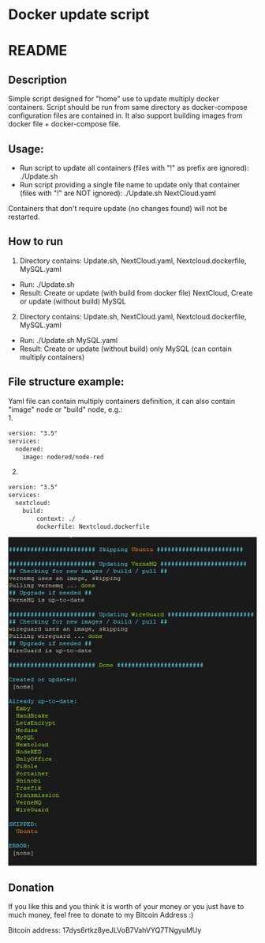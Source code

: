 # Docker update script #


# README #

## Description ##
Simple script designed for "home" use to update multiply docker containers. Script should be run from same directory as docker-compose configuration files are contained in.
It also support building images from docker file + docker-compose file.

## Usage: ##
- Run script to update all containers (files with "!" as prefix are ignored): ./Update.sh
- Run script providing a single file name to update only that container (files with "!" are NOT ignored): ./Update.sh NextCloud.yaml

Containers that don't require update (no changes found) will not be restarted.

## How to run ##
1. Directory contains: Update.sh, NextCloud.yaml, Nextcloud.dockerfile, MySQL.yaml
- Run: ./Update.sh
- Result: Create or update (with build from docker file) NextCloud, Create or update (without build) MySQL

2. Directory contains: Update.sh, NextCloud.yaml, Nextcloud.dockerfile, MySQL.yaml
- Run: ./Update.sh MySQL.yaml
- Result: Create or update (without build) only MySQL (can contain multiply containers) 

## File structure example: ##
Yaml file can contain multiply containers definition, it can also contain "image" node or "build" node, e.g.: \
1. 
```
version: "3.5"
services:
  nodered:
    image: nodered/node-red
```
2.
```
version: "3.5"
services:
  nextcloud:
    build:
        context: ./
        dockerfile: Nextcloud.dockerfile
```

![ReadmeScreenshot.png](images_readme/ReadmeScreenshot.png)

## Donation ##
If you like this and you think it is worth of your money or you just have to much money, feel free to donate to my Bitcoin Address :)

Bitcoin address: 17dys6rtkz8yeJLVoB7VahVYQ7TNgyuMUy
